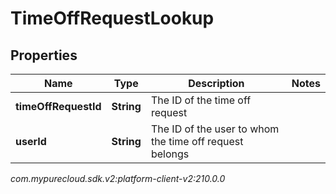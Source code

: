 # TimeOffRequestLookup


## Properties

| Name | Type | Description | Notes |
| ------------ | ------------- | ------------- | ------------- |
| **timeOffRequestId** | **String** | The ID of the time off request |  |
| **userId** | **String** | The ID of the user to whom the time off request belongs |  |




_com.mypurecloud.sdk.v2:platform-client-v2:210.0.0_
